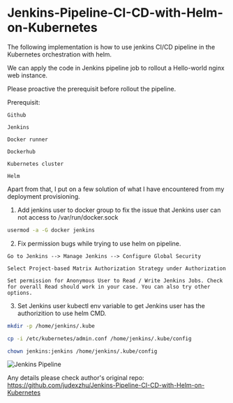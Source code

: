 # Jenkins-Pipeline-CI-CD-with-Helm-on-Kubernetes

The following implementation is how to use jenkins CI/CD pipeline in the Kubernetes orchestration with helm.

We can apply the code in Jenkins pipeline job to rollout a Hello-world nginx web instance.

Please proactive the prerequisit before rollout the pipeline.


Prerequisit:
```
Github

Jenkins 

Docker runner

Dockerhub

Kubernetes cluster

Helm
```


Apart from that, I put on a few solution of what I have encountered from my deployment provisioning.

1. Add jenkins user to docker group to fix the issue that Jenkins user can not access to /var/run/docker.sock

```Bash
usermod -a -G docker jenkins
```

2. Fix permission bugs while trying to use helm on pipeline.
```
Go to Jenkins --> Manage Jenkins --> Configure Global Security

Select Project-based Matrix Authorization Strategy under Authorization

Set permission for Anonymous User to Read / Write Jenkins Jobs. Check for overall Read should work in your case. You can also try other options.
```

3. Set Jenkins user kubectl env variable to get Jenkins user has the authorizition to use helm CMD. 
```Bash
mkdir -p /home/jenkins/.kube

cp -i /etc/kubernetes/admin.conf /home/jenkins/.kube/config

chown jenkins:jenkins /home/jenkins/.kube/config
```
![Jenkins Pipeline](https://github.com/showerlee/Jenkins-Pipeline-CI-CD-with-Helm-on-Kubernetes/blob/master/Jenkins/kube-helm-pipeline.png?raw=true "Jenkins Pipeline with Helm on Kubernetes")

Any details please check author's original repo: https://github.com/judexzhu/Jenkins-Pipeline-CI-CD-with-Helm-on-Kubernetes
